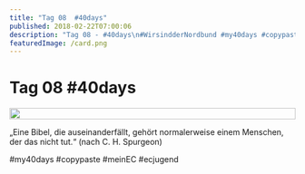 ```yaml
---
title: "Tag 08  #40days"
published: 2018-02-22T07:00:06
description: "Tag 08 - #40days\n#WirsindderNordbund #my40days #copypaste #meinEC #ecjugend"
featuredImage: /card.png
---
```


# Tag 08  #40days

<div style="display: grid; grid-template-columns: repeat(1, 1fr); grid-gap: 5px;">
<img src="/old/40DAYS_02-22_UP-tag-08.jpg" alt width="100%">
</div>

&#8222;Eine Bibel, die auseinanderfällt, gehört normalerweise einem Menschen, der das nicht tut.&#8220; 
(nach C. H. Spurgeon)

#my40days #copypaste #meinEC #ecjugend